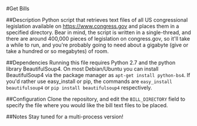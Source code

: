 #Get Bills

##Description
Python script that retrieves text files of all US congressional legislation
available on https://www.congress.gov and places them in a specified directory.
Bear in mind, the script is written in a single-thread, and there are around
400,000 pieces of legislation on congress.gov, so it'll take a while to run, and
you're probably going to need about a gigabyte (give or take a hundred or so
megabytes) of room.

##Dependencies
Running this file requires Python 2.7 and the python library BeautifulSoup4. On
most Debian/Ubuntu you can install BeautifulSoup4 via the package manager as
`apt-get install python-bs4`. If you'd rather use easy_install or pip, the
commands are `easy_install beautifulsoup4` or `pip install beautifulsoup4`
respectively.

##Configuration
Clone the repository, and edit the `BILL_DIRECTORY` field to specify the file
where you would like the bill text files to be placed. 

##Notes
Stay tuned for a multi-process version!
